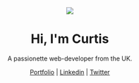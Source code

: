 <div align="center"><img src="https://avatars.githubusercontent.com/u/16779611?v=4"></div>
<h1 align="center">Hi, I'm Curtis</h1>
<p align="center">A passionette web-developer from the UK.</p>
<p align="center"><a href="#">Portfolio</a> | <a href="#">Linkedin</a> | <a href="#">Twitter</a></p>

<!--
**mvpcurtis/mvpcurtis** is a ✨ _special_ ✨ repository because its `README.md` (this file) appears on your GitHub profile.

Here are some ideas to get you started:

- 🔭 I’m currently working on ...
- 🌱 I’m currently learning ...
- 👯 I’m looking to collaborate on ...
- 🤔 I’m looking for help with ...
- 💬 Ask me about ...
- 📫 How to reach me: ...
- 😄 Pronouns: ...
- ⚡ Fun fact: ...
-->
